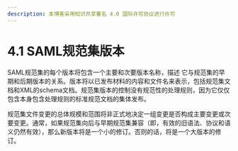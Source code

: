 ```yaml
---
description: 本博客采用知识共享署名 4.0 国际许可协议进行许可
---
```


# 4.1 SAML规范集版本

SAML规范集的每个版本将包含一个主要和次要版本名称，描述
它与规范集的早期和后期版本的关系。版本将以已发布材料的内容和文件名来表示，包括规范集文档和XML的schema文档。规范集版本的控制没有规范性的处理规则，因为它仅仅包含本身包含处理规则的标准规范文档的集体发布。

规范集文件变更的总体规模和范围将非正式地决定一组变更是否构成主要变更或次要变更。通常，如果规范集向后与早期规范集兼容（即，有效的旧语法、协议和语义仍然有效），那么新版本将是一个小的修订。否则的话，将是一个大版本的修订。

